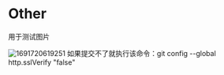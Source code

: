 # Other

用于测试图片

![1691720619251](/assets/test.png)
如果提交不了就执行该命令：git config --global http.sslVerify "false"
